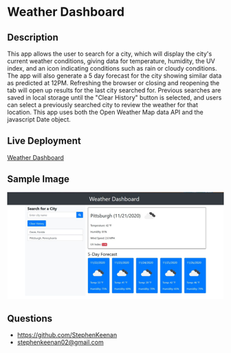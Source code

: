 # Weather Dashboard

  ## Description
  This app allows the user to search for a city, which will display the city's current weather conditions, giving data for temperature, humidity, the UV index, and an icon indicating conditions such as rain or cloudy conditions. The app will also generate a 5 day forecast for the city showing similar data as predicted at 12PM. Refreshing the browser or closing and reopening the tab will open up results for the last city searched for. Previous searches are saved in local storage until the "Clear History" button is selected, and users can select a previously searched city to review the weather for that location. This app uses both the Open Weather Map data API and the javascript Date object. 

  ## Live Deployment
  [Weather Dashboard](https://stephenkeenan.github.io/WeatherPortfolio/)

  ## Sample Image
  ![Sample Image](https://github.com/StephenKeenan/WeatherPortfolio/blob/master/assets/Weather%20Dashboard.JPG)

  ## Questions
  * <https://github.com/StephenKeenan>
  * <stephenkeenan02@gmail.com>
